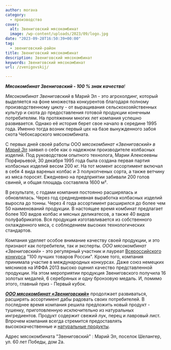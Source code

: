 ```yaml
---
author: morava
category:
  - производство
cover:
  alt: Звениговский мясокомбинат
  image: /wp-content/uploads/2023/09/logo.jpg
date: "2023-09-28T16:50:39+00:00"
tag:
  - звениговский-район
title: Звениговский мясокомбинат
description: Звениговский мясокомбинат
keywords: Звениговский мясокомбинат
url: /zvenigovskij/

---
```

_**Мясокомбинат Звениговский \- 100 % знак качества**!_

_Мясокомбинат Звениговский_ в Марий Эл \- это агрохолдинг, который выделяется на фоне множества конкурентов благодаря полному производственному циклу \- от выращивания сельскохозяйственных культур и скота до предоставления готовой продукции конечным потребителям. На протяжении многих лет компания успешно развивается. Однако её история берет свое начало в середине 1995 года. Именно тогда возник первый цех на базе вынужденного забоя скота Чебоксарского мясокомбината.

С первых дней своей работы ООО _мясокомбинат «Звениговский» в [Марий Эл](/)_ заявил о себе как о надежном производителе колбасных изделий. Под руководством опытного технолога, Марии Алексеевны Порфирьевой, 30 декабря 1995 года была создана первая партия колбасных изделий весом 200 кг. На тот момент ассортимент включал в себя 4 вида вареных колбас и 3 полукопченых сорта, а также ветчину из мяса поросят. Ежедневно на предприятии забивали 200 голов свиней, и общая площадь составляла 1600 м².

В результате, с годами компания постоянно расширялась и обновлялась. Через год среднедневная выработка колбасных изделий выросла до тонны. Через 4 года ассортимент расширился до более чем 50 наименований продукции. В настоящее время комбинат предлагает более 100 видов колбас и мясных деликатесов, а также 40 видов полуфабрикатов. Вся продукция изготавливается из собственного охлажденного мяса, с соблюдением высоких технологических стандартов.

Компания уделяет особое внимание качеству своей продукции, и это признают как потребители, так и эксперты. _ООО мясокомбинат «Звениговский»_ \- это регулярный участник и лауреат [Всероссийского конкурса](https://www.100best.ru/) "100 лучших товаров России". Кроме того, компания принимала участие в международных конкурсах. Даже союз немецких мясников на ИФФА 2013 высоко оценил качество представленной продукции. На этом мероприятии продукция Звениговского получила 16 золотых медалей, 6 серебряных и одну бронзовую медаль. И, помимо этого, главный приз - Первый кубок.

_**[ООО мясокомбинат «Звениговский»](https://zvenigov.com/)**_ продолжает развиваться, расширять ассортимент дабы радовать своих потребителей. В последнее время компания решила предложить новый продукт \- тушенку, приготовленную исключительно из натуральных ингредиентов. Продукт содержит свежий лук, перец и лавровый лист. Впрочем компания всегда стремится предоставлять высококачественные и [натуральные продукты](/selskohozyajstvennaya-yarmarka-v-joshkar-ole/).

Адрес мясокомбината "Звениговский" : Марий Эл, поселок Шелангер, ул. 60 лет Победы, дом 2а.

